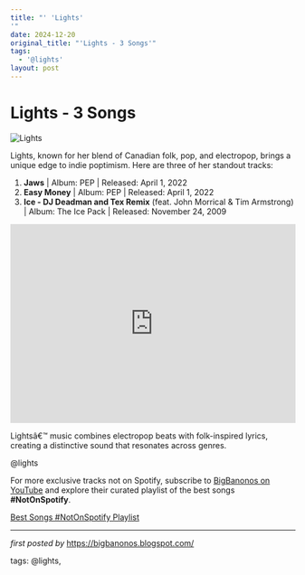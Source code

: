 ```yaml
---
title: "' 'Lights'
'"
date: 2024-12-20
original_title: "'Lights - 3 Songs'"
tags:
  - '@lights'
layout: post
---
```

<h1>Lights - 3 Songs</h1>
<img src="https://i.pinimg.com/736x/3a/7c/8f/3a7c8f5b04c868ed721266a7c7b65b97.jpg" alt="Lights"> <p>Lights, known for her blend of Canadian folk, pop, and electropop, brings a unique edge to indie poptimism. Here are three of her standout tracks:</p> <ol> <li><strong>Jaws</strong> | Album: PEP | Released: April 1, 2022</li> <li><strong>Easy Money</strong> | Album: PEP | Released: April 1, 2022</li> <li><strong>Ice - DJ Deadman and Tex Remix</strong> (feat. John Morrical & Tim Armstrong) | Album: The Ice Pack | Released: November 24, 2009</li>
</ol> <div> <iframe src="https://open.spotify.com/embed/playlist/3KtEv4sP6taOD7QB6mzY5C?utm_source=generator" width="100%" height="352" frameBorder="0" allowfullscreen="" allow="autoplay; clipboard-write; encrypted-media; fullscreen; picture-in-picture" loading="lazy"></iframe>
</div> <p>Lightsâ€™ music combines electropop beats with folk-inspired lyrics, creating a distinctive sound that resonates across genres.</p> <!-- Tags -->
<p>@lights</p>


<!--Subscribe and Playlist Links-->
<div>
    <p>For more exclusive tracks not on Spotify, subscribe to <a href="https://www.youtube.com/@BigBanonos" target="_blank">BigBanonos on YouTube</a> and explore their curated playlist of the best songs <strong>#NotOnSpotify</strong>.</p>
    <p><a href="https://www.youtube.com/playlist?list=PLtuNtuTatqI0kFahUCbtbfenC_ET5O_tr" target="_blank">Best Songs #NotOnSpotify Playlist<br /></a></p></div>

<hr />

<p><em>first posted by</em> <a href="https://bigbanonos.blogspot.com/" rel="noopener" target="_new">https://bigbanonos.blogspot.com/</a></p>

<p>tags: @lights,</p>
